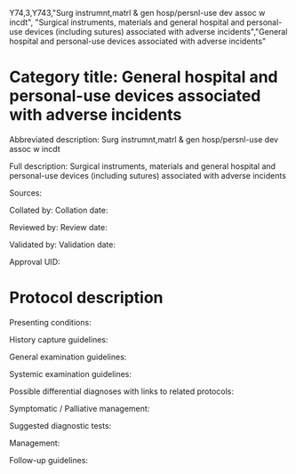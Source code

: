Y74,3,Y743,"Surg instrumnt,matrl & gen hosp/persnl-use dev assoc w incdt", "Surgical instruments, materials and general hospital and personal-use devices (including sutures) associated with adverse incidents","General hospital and personal-use devices associated with adverse incidents"
# Category title: General hospital and personal-use devices associated with adverse incidents

Abbreviated description: Surg instrumnt,matrl & gen hosp/persnl-use dev assoc w incdt

Full description: Surgical instruments, materials and general hospital and personal-use devices (including sutures) associated with adverse incidents

Sources:

Collated by:
Collation date:

Reviewed by:
Review date:

Validated by:
Validation date:

Approval UID:

# Protocol description

Presenting conditions:

History capture guidelines:

General examination guidelines:

Systemic examination guidelines:

Possible differential diagnoses with links to related protocols:

Symptomatic / Palliative management:

Suggested diagnostic tests:

Management:

Follow-up guidelines:
